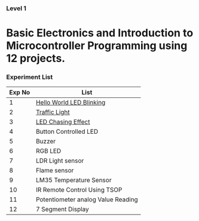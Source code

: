 
### Level 1
# Basic Electronics and Introduction to Microcontroller Programming using 12 projects.

### Experiment List
Exp No       | List
------------ | -------------
1 |	[Hello World LED Blinking](level-1/exp-1)
2 |	[Traffic Light](level-1/exp-2)
3 | [LED Chasing Effect](level-1/exp-3)
4 |	Button Controlled LED
5 | Buzzer
6 | RGB LED
7 | LDR Light sensor
8 | Flame sensor
9 | LM35 Temperature Sensor
10| IR Remote Control Using TSOP
11|	Potentiometer analog Value Reading
12| 7 Segment Display
